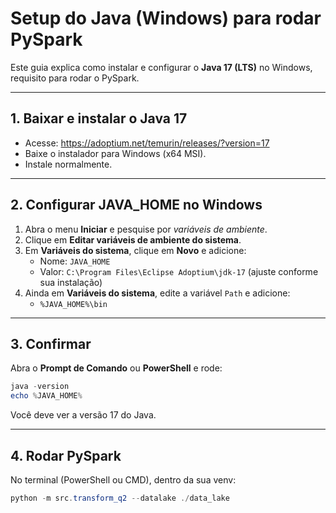 # Setup do Java (Windows) para rodar PySpark

Este guia explica como instalar e configurar o **Java 17 (LTS)** no Windows, requisito para rodar o PySpark.

---

## 1. Baixar e instalar o Java 17
- Acesse: https://adoptium.net/temurin/releases/?version=17
- Baixe o instalador para Windows (x64 MSI).
- Instale normalmente.

---

## 2. Configurar JAVA_HOME no Windows
1. Abra o menu **Iniciar** e pesquise por *variáveis de ambiente*.
2. Clique em **Editar variáveis de ambiente do sistema**.
3. Em **Variáveis do sistema**, clique em **Novo** e adicione:
   - Nome: `JAVA_HOME`
   - Valor: `C:\Program Files\Eclipse Adoptium\jdk-17` (ajuste conforme sua instalação)
4. Ainda em **Variáveis do sistema**, edite a variável `Path` e adicione:
   - `%JAVA_HOME%\bin`

---

## 3. Confirmar
Abra o **Prompt de Comando** ou **PowerShell** e rode:
```powershell
java -version
echo %JAVA_HOME%
```

Você deve ver a versão 17 do Java.

---

## 4. Rodar PySpark
No terminal (PowerShell ou CMD), dentro da sua venv:
```powershell
python -m src.transform_q2 --datalake ./data_lake
```
